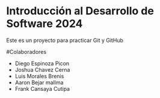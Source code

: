 # Introducción al Desarrollo de Software 2024
Este es un proyecto para practicar Git y GitHub

#Colaboradores
- Diego Espinoza Picon
- Joshua Chavez Cerna
- Luis Morales Brenis
- Aaron Bejar mallma
- Frank Cansaya Cutipa
